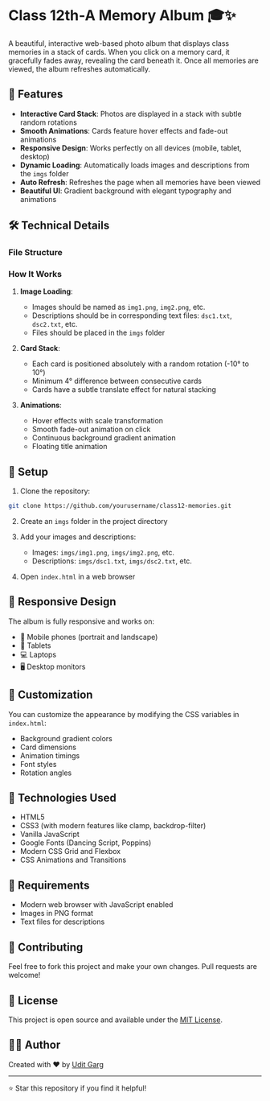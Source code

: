 # Class 12th-A Memory Album 🎓✨

A beautiful, interactive web-based photo album that displays class memories in a stack of cards. When you click on a memory card, it gracefully fades away, revealing the card beneath it. Once all memories are viewed, the album refreshes automatically.

## 🌟 Features

- **Interactive Card Stack**: Photos are displayed in a stack with subtle random rotations
- **Smooth Animations**: Cards feature hover effects and fade-out animations
- **Responsive Design**: Works perfectly on all devices (mobile, tablet, desktop)
- **Dynamic Loading**: Automatically loads images and descriptions from the `imgs` folder
- **Auto Refresh**: Refreshes the page when all memories have been viewed
- **Beautiful UI**: Gradient background with elegant typography and animations

## 🛠️ Technical Details

### File Structure 

### How It Works

1. **Image Loading**:
   - Images should be named as `img1.png`, `img2.png`, etc.
   - Descriptions should be in corresponding text files: `dsc1.txt`, `dsc2.txt`, etc.
   - Files should be placed in the `imgs` folder

2. **Card Stack**:
   - Each card is positioned absolutely with a random rotation (-10° to 10°)
   - Minimum 4° difference between consecutive cards
   - Cards have a subtle translate effect for natural stacking

3. **Animations**:
   - Hover effects with scale transformation
   - Smooth fade-out animation on click
   - Continuous background gradient animation
   - Floating title animation

## 🚀 Setup

1. Clone the repository:

```bash
git clone https://github.com/yourusername/class12-memories.git
```

2. Create an `imgs` folder in the project directory

3. Add your images and descriptions:
   - Images: `imgs/img1.png`, `imgs/img2.png`, etc.
   - Descriptions: `imgs/dsc1.txt`, `imgs/dsc2.txt`, etc.

4. Open `index.html` in a web browser

## 📱 Responsive Design

The album is fully responsive and works on:
- 📱 Mobile phones (portrait and landscape)
- 📱 Tablets
- 💻 Laptops
- 🖥️ Desktop monitors

## 🎨 Customization

You can customize the appearance by modifying the CSS variables in `index.html`:
- Background gradient colors
- Card dimensions
- Animation timings
- Font styles
- Rotation angles

## 🔧 Technologies Used

- HTML5
- CSS3 (with modern features like clamp, backdrop-filter)
- Vanilla JavaScript
- Google Fonts (Dancing Script, Poppins)
- Modern CSS Grid and Flexbox
- CSS Animations and Transitions

## 📝 Requirements

- Modern web browser with JavaScript enabled
- Images in PNG format
- Text files for descriptions

## 🤝 Contributing

Feel free to fork this project and make your own changes. Pull requests are welcome!

## 📄 License

This project is open source and available under the [MIT License](LICENSE).

## 👨‍💻 Author

Created with ❤️ by [Udit Garg](https://uditgarg.me)

---

⭐ Star this repository if you find it helpful! 